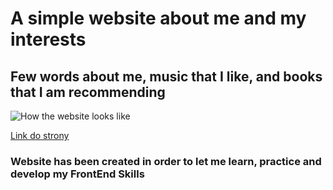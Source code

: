 # A simple website about me and my interests 

## Few words about me, music that I like, and books that I am recommending

![How the website looks like](image.png)

[Link do strony](https://sajrim.github.io/homepage/)

### Website has been created in order to let me learn, practice and develop my FrontEnd Skills
